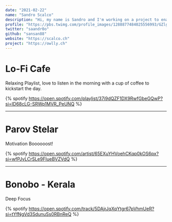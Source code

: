 ```yaml
---
date: "2021-02-22"
name: "Sandro Scalco"
description: "Hi, my name is Sandro and I'm working on a project to enable more digital democracy. Check out project [owlly](https://owlly.ch) if you interested in more civictech stuff."
profile: "https://pbs.twimg.com/profile_images/1288877484025556993/GZlgSnfP_400x400.jpg"
twitter: "saandr0o"
github: "sansan88"
website: "https://scalco.ch"
project: "https://owlly.ch"
---
```


# Lo-Fi Cafe

Relaxing Playlist, love to listen in the morning with a cup of coffee to kickstart the day.

{% spotify https://open.spotify.com/playlist/37i9dQZF1DX9RwfGbeGQwP?si=ID68cLG-SRWp1MVR_PeUNQ %}

*****

# Parov Stelar

Motivation Boooooost!

{% spotify https://open.spotify.com/artist/65EXuYHVoehCKqp0kOS6px?si=wfPJvLCrSLe9FIueBVZVdQ %}

*****

# Bonobo - Kerala

Deep Focus

{% spotify https://open.spotify.com/track/5DAjrJqXqYtgr67pVhmUeR?si=tYfNgVd3SdunuSs0RBnReQ %}
